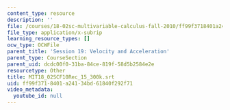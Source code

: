 ```yaml
---
content_type: resource
description: ''
file: /courses/18-02sc-multivariable-calculus-fall-2010/ff99f3718401a24134bd61840f292f71_MIT18_02SCF10Rec_15_300k.srt
file_type: application/x-subrip
learning_resource_types: []
ocw_type: OCWFile
parent_title: 'Session 19: Velocity and Acceleration'
parent_type: CourseSection
parent_uid: dcdc00f0-31ba-84ce-819f-58d5b2584e2e
resourcetype: Other
title: MIT18_02SCF10Rec_15_300k.srt
uid: ff99f371-8401-a241-34bd-61840f292f71
video_metadata:
  youtube_id: null
---
```

